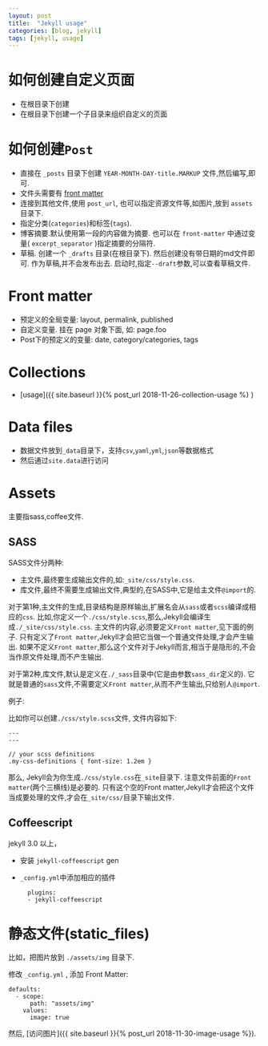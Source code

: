 ```yaml
---
layout: post
title:  "Jekyll usage"
categories: [blog, jekyll]
tags: [jekyll, usage]
---
```


# 如何创建自定义页面 #

- 在根目录下创建
- 在根目录下创建一个子目录来组织自定义的页面


# 如何创建`Post` #

- 直接在 `_posts` 目录下创建 `YEAR-MONTH-DAY-title.MARKUP` 文件,然后编写,即可.
- 文件头需要有 [front matter](https://jekyllrb.com/docs/front-matter/ ) 
- 连接到其他文件,使用 `post_url`, 也可以指定资源文件等,如图片,放到 `assets` 目录下.
- 指定分类(`categories`)和标签(`tags`).
- 博客摘要.默认使用第一段的内容做为摘要. 也可以在 `front-matter` 中通过变量( `excerpt_separator` )指定摘要的分隔符.
- 草稿. 创建一个 `_drafts` 目录(在根目录下). 然后创建没有带日期的md文件即可. 作为草稿,并不会发布出去. 启动时,指定`--draft`参数,可以查看草稿文件.


# Front matter #

- 预定义的全局变量: layout, permalink, published
- 自定义变量. 挂在 page 对象下面, 如: page.foo
- Post下的预定义的变量: date, category/categories, tags


# Collections #

- [usage]({{ site.baseurl }}{% post_url 2018-11-26-collection-usage %} ) 


# Data files #

- 数据文件放到`_data`目录下，支持`csv`,`yaml`,`yml`,`json`等数据格式
- 然后通过`site.data`进行访问


# Assets #

主要指sass,coffee文件.

## SASS ##

SASS文件分两种:

- 主文件,最终要生成输出文件的,如:`_site/css/style.css`.
- 库文件,最终不需要生成输出文件,典型的,在SASS中,它是给主文件`@import`的.

对于第1种,主文件的生成,目录结构是原样输出,扩展名会从`sass`或者`scss`编译成相应的`css`.
比如,你定义一个`./css/style.scss`,那么,Jekyll会编译生成`./_site/css/style.css`.
主文件的内容,必须要定义`Front matter`,见下面的例子.
只有定义了`Front matter`,Jekyll才会把它当做一个普通文件处理,才会产生输出.
如果不定义`Front matter`,那么这个文件对于Jekyll而言,相当于是隐形的,不会当作原文件处理,而不产生输出.

对于第2种,库文件,默认是定义在`./_sass`目录中(它是由参数`sass_dir`定义的).
它就是普通的`sass`文件,不需要定义`Front matter`,从而不产生输出,只给别人`@import`.


例子:

比如你可以创建`./css/style.scss`文件, 文件内容如下:


    ---
    ---

    // your scss definitions
    .my-css-definitions { font-size: 1.2em }


那么, Jekyll会为你生成`./css/style.css`在`_site`目录下.
注意文件前面的`Front matter`(两个三横线)是必要的.
只有这个空的Front matter,Jekyll才会把这个文件当成要处理的文件,才会在`_site/css/`目录下输出文件.


## Coffeescript ##

jekyll 3.0 以上，
- 安装 `jekyll-coffeescript` gen
- `_config.yml`中添加相应的插件

        plugins:
        - jekyll-coffeescript


# 静态文件(static_files) #

比如，把图片放到 `./assets/img` 目录下.

修改 `_config.yml` , 添加 Front Matter:

    defaults:
      - scope:
          path: "assets/img"
        values:
          image: true

然后, [访问图片]({{ site.baseurl }}{% post_url 2018-11-30-image-usage %}).
